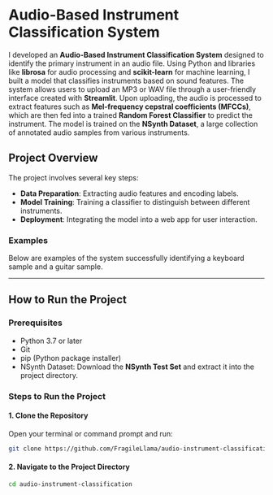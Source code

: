 # Audio-Based Instrument Classification System

I developed an **Audio-Based Instrument Classification System** designed to identify the primary instrument in an audio file. Using Python and libraries like **librosa** for audio processing and **scikit-learn** for machine learning, I built a model that classifies instruments based on sound features. The system allows users to upload an MP3 or WAV file through a user-friendly interface created with **Streamlit**. Upon uploading, the audio is processed to extract features such as **Mel-frequency cepstral coefficients (MFCCs)**, which are then fed into a trained **Random Forest Classifier** to predict the instrument. The model is trained on the **NSynth Dataset**, a large collection of annotated audio samples from various instruments.

## Project Overview
The project involves several key steps:
- **Data Preparation**: Extracting audio features and encoding labels.
- **Model Training**: Training a classifier to distinguish between different instruments.
- **Deployment**: Integrating the model into a web app for user interaction.

### Examples
Below are examples of the system successfully identifying a keyboard sample and a guitar sample.

---

## How to Run the Project

### Prerequisites
- Python 3.7 or later
- Git
- pip (Python package installer)
- NSynth Dataset: Download the **NSynth Test Set** and extract it into the project directory.

### Steps to Run the Project

#### 1. Clone the Repository
Open your terminal or command prompt and run:

```bash
git clone https://github.com/FragileLlama/audio-instrument-classification.git
```

#### 2. Navigate to the Project Directory
```bash
cd audio-instrument-classification
```



